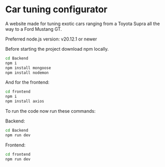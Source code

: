 # Car tuning configurator

A website made for tuning exotic cars ranging from a Toyota Supra all the way to a Ford Mustang GT.

Preferred node.js version: v20.12.1 or newer

Before starting the project download npm locally.
````Bash
cd Backend
npm i
npm install mongoose
npm install nodemon
````

And for the frontend:
````Bash
cd frontend
npm i
npm install axios
````

To run the code now run these commands:

Backend:
````Bash
cd Backend
npm run dev
````

Frontend:
````Bash
cd frontend
npm run dev
````
